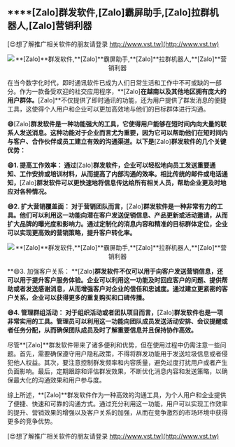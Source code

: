 ## ****[Zalo]**群发软件,**[Zalo]**霸屏助手,**[Zalo]**拉群机器人,**[Zalo]**营销利器**

[😍想了解推广相关软件的朋友请登录 http://www.vst.tw](http://www.vst.tw)

 <center><img src="https://vst.tw/MP4/tuiguang/png/1.png" alt="**[Zalo]**群发软件,**[Zalo]**霸屏助手,**[Zalo]**拉群机器人,**[Zalo]**营销利器"></center>

在当今数字化时代，即时通讯软件已成为人们日常生活和工作中不可或缺的一部分。作为一款备受欢迎的社交应用程序，**[Zalo]**在越南以及其他地区拥有庞大的用户群体。**[Zalo]**不仅提供了即时通讯的功能，还为用户提供了群发消息的便捷工具，这使得个人用户和企业可以更加高效地与他们的目标群体进行沟通。

**😄**[Zalo]**群发软件是一种功能强大的工具，它使得用户能够在短时间内向大量的联系人发送消息。这种功能对于企业而言尤为重要，因为它可以帮助他们在短时间内与客户、合作伙伴或员工建立有效的沟通渠道。以下是**[Zalo]**群发软件的几个关键优势：**

**😄1. 提高工作效率： 通过**[Zalo]**群发软件，企业可以轻松地向员工发送重要通知、工作安排或培训材料，从而提高了内部沟通的效率。相比传统的邮件或电话通知，**[Zalo]**群发软件可以更快速地将信息传达给所有相关人员，帮助企业更及时地应对各种情况。**

**😄2. 扩大营销覆盖面： 对于营销团队而言，**[Zalo]**群发软件是一种非常有力的工具。他们可以利用这一功能向潜在客户发送促销信息、产品更新或活动邀请，从而扩大品牌的曝光度和影响力。通过定制化的消息内容和精准的目标群体定位，企业可以实现更高效的营销策略，提升客户转化率。**

 <center><img src="https://vst.tw/MP4/tuiguang/png/5.png" alt="**[Zalo]**群发软件,**[Zalo]**霸屏助手,**[Zalo]**拉群机器人,**[Zalo]**营销利器"></center>

**😄3. 加强客户关系： **[Zalo]**群发软件不仅可以用于向客户发送营销信息，还可以用于提升客户服务体验。企业可以利用这一功能及时回应客户的问题、提供帮助或者发送感谢消息，从而增强客户对企业的信任和忠诚度。通过建立更紧密的客户关系，企业可以获得更多的重复购买和口碑传播。**

**😄4. 管理群组活动： 对于组织活动或者团队项目而言，**[Zalo]**群发软件也是一项非常实用的工具。管理员可以利用这一功能向团队成员发送活动安排、会议提醒或者任务分配，从而确保团队成员及时了解重要信息并且保持协作高效。**

尽管**[Zalo]**群发软件带来了诸多便利和优势，但在使用过程中仍需注意一些问题。首先，需要确保遵守用户隐私政策，不得将群发功能用于发送垃圾信息或者侵犯他人权益。其次，要注意控制群发频率和内容质量，避免过度打扰用户或者产生负面影响。最后，定期跟踪和评估群发效果，不断优化消息内容和发送策略，以确保最大化的沟通效果和用户参与度。

综上所述，**[Zalo]**群发软件作为一种高效的沟通工具，为个人用户和企业提供了便捷、快速和可靠的沟通方式。通过充分利用这一功能，用户可以实现工作效率的提升、营销效果的增强以及客户关系的加强，从而在竞争激烈的市场环境中获得更多的竞争优势。

[😍想了解推广相关软件的朋友请登录 http://www.vst.tw](http://www.vst.tw)



